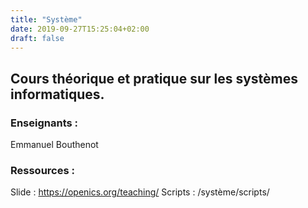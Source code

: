 ```yaml
---
title: "Système"
date: 2019-09-27T15:25:04+02:00
draft: false
---
```

## Cours théorique et pratique sur les systèmes informatiques.
### Enseignants :
Emmanuel Bouthenot

### Ressources :
Slide : https://openics.org/teaching/
Scripts : /système/scripts/
